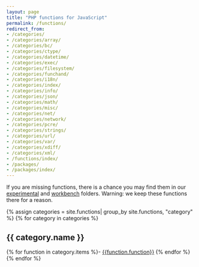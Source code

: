 ```yaml
---
layout: page
title: "PHP functions for JavaScript"
permalink: /functions/
redirect_from:
- /categories/
- /categories/array/
- /categories/bc/
- /categories/ctype/
- /categories/datetime/
- /categories/exec/
- /categories/filesystem/
- /categories/funchand/
- /categories/i18n/
- /categories/index/
- /categories/info/
- /categories/json/
- /categories/math/
- /categories/misc/
- /categories/net/
- /categories/network/
- /categories/pcre/
- /categories/strings/
- /categories/url/
- /categories/var/
- /categories/xdiff/
- /categories/xml/
- /functions/index/
- /packages/
- /packages/index/
---
```




If you are missing functions, there is a chance you may find them in our [experimental](https://github.com/locutusjs/locutus/tree/master/experimental) 
and [workbench](https://github.com/locutusjs/locutus/tree/master/workbench) folders. Warning: we keep 
these functions there for a reason.  

{% assign categories = site.functions| group_by site.functions, "category" %}
{% for category in categories %}

<a name="{{ category.name }}"></a>

## {{ category.name }}

{% for function in category.items %}- [{{function.function}}](/functions/{{function.function}})
{% endfor %}
{% endfor %}
